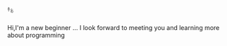     ࿈؏
 Hi,I'm a new beginner ...
 I look forward to meeting you and learning more about programming 
<!---
OHA31/OHA31 is a ✨ special ✨ repository because its `README.md` (this file) appears on your GitHub profile.
You can click the Preview link to take a look at your changes.
--->
